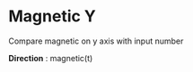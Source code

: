 Magnetic Y
===================
Compare magnetic on y axis with input number

**Direction**
: magnetic(t)
